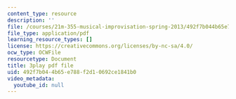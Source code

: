 ```yaml
---
content_type: resource
description: ''
file: /courses/21m-355-musical-improvisation-spring-2013/492f7b044b65e788f2d10692ce1841b0_DD0VDr65wmo.pdf
file_type: application/pdf
learning_resource_types: []
license: https://creativecommons.org/licenses/by-nc-sa/4.0/
ocw_type: OCWFile
resourcetype: Document
title: 3play pdf file
uid: 492f7b04-4b65-e788-f2d1-0692ce1841b0
video_metadata:
  youtube_id: null
---
```

